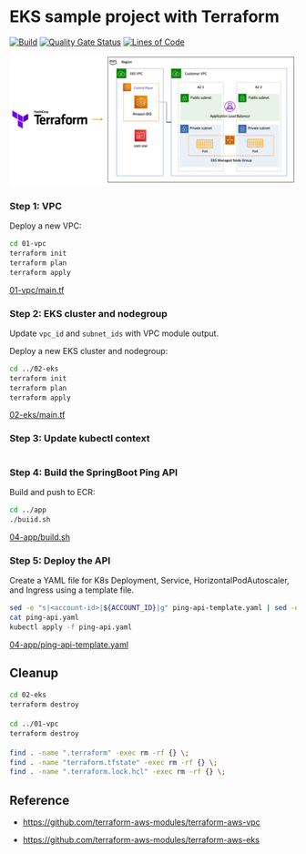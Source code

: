 # EKS sample project with Terraform

[![Build](https://github.com/DevSecOpsSamples/eks-terraform/actions/workflows/build.yml/badge.svg?branch=master)](https://github.com/DevSecOpsSamples/eks-terraform/actions/workflows/build.yml)
[![Quality Gate Status](https://sonarcloud.io/api/project_badges/measure?project=ContainerOnAWS_eks-terraform&metric=alert_status)](https://sonarcloud.io/summary/new_code?id=ContainerOnAWS_eks-terraform) [![Lines of Code](https://sonarcloud.io/api/project_badges/measure?project=ContainerOnAWS_eks-terraform&metric=ncloc)](https://sonarcloud.io/summary/new_code?id=ContainerOnAWS_eks-terraform)

![eks-terraform](./screenshots/eks-terraform.png?raw=true)

### Step 1: VPC

Deploy a new VPC:

```bash
cd 01-vpc
terraform init
terraform plan
terraform apply
```

[01-vpc/main.tf](./01-vpc/main.tf)

### Step 2: EKS cluster and nodegroup

Update `vpc_id` and `subnet_ids` with VPC module output.

Deploy a new EKS cluster and nodegroup:

```bash
cd ../02-eks
terraform init
terraform plan
terraform apply
```

[02-eks/main.tf](./02-eks/main.tf)

### Step 3: Update kubectl context

```bash

```

### Step 4: Build the SpringBoot Ping API

Build and push to ECR:

```bash
cd ../app
./buiid.sh
```

[04-app/build.sh](./04-app/build.sh)

### Step 5: Deploy the API

Create a YAML file for K8s Deployment, Service, HorizontalPodAutoscaler, and Ingress using a template file.

```bash
sed -e "s|<account-id>|${ACCOUNT_ID}|g" ping-api-template.yaml | sed -e "s|<region>|${REGION}|g" > ping-api.yaml
cat ping-api.yaml
kubectl apply -f ping-api.yaml
```

[04-app/ping-api-template.yaml](./04-app/ping-api-template.yaml)

## Cleanup

```bash
cd 02-eks
terraform destroy

cd ../01-vpc
terraform destroy

find . -name ".terraform" -exec rm -rf {} \;
find . -name "terraform.tfstate" -exec rm -rf {} \;
find . -name ".terraform.lock.hcl" -exec rm -rf {} \;
```

## Reference

* https://github.com/terraform-aws-modules/terraform-aws-vpc

* https://github.com/terraform-aws-modules/terraform-aws-eks
